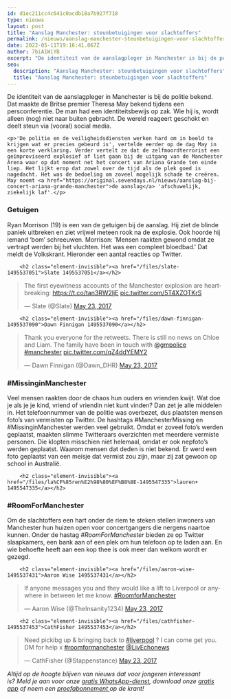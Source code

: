 ```yaml
---
id: d1ec211cc4c641c0acdb18a7b927f718
type: nieuws
layout: post
title: "Aanslag Manchester: steunbetuigingen voor slachtoffers"
permalink: /nieuws/aanslag-manchester-steunbetuigingen-voor-slachtoffers/
date: 2022-05-11T19:16:41.067Z
author: 7biA1WiYB
excerpt: "De identiteit van de aanslagpleger in Manchester is bij de politie bekend. Dat maakte de Britse premier Theresa May bekend tijdens een persconferentie. De man had een identiteitsbewijs op zak. Wie hij is, wordt alleen (nog) niet naar buiten gebracht. De wereld reageert geschokt en deelt steun via (vooral) social media.  "
seo:
  description: "Aanslag Manchester: steunbetuigingen voor slachtoffers"
  title: "Aanslag Manchester: steunbetuigingen voor slachtoffers"
---
```

De identiteit van de aanslagpleger in Manchester is bij de politie bekend. Dat maakte de Britse premier Theresa May bekend tijdens een persconferentie. De man had een identiteitsbewijs op zak. Wie hij is, wordt alleen (nog) niet naar buiten gebracht. De wereld reageert geschokt en deelt steun via (vooral) social media.  

    <p>'De politie en de veiligheidsdiensten werken hard om in beeld te krijgen wat er precies gebeurd is', vertelde eerder op de dag May in een korte verklaring. Verder vertelt ze dat de zelfmoordterrorist een geïmproviseerd explosief af liet gaan bij de uitgang van de Manchester Arena waar op dat moment net het concert van Ariana Grande ten einde liep. Het lijkt erop dat zowel over de tijd als de plek goed is nagedacht. Het was de bedoeling om zoveel mogelijk schade te creëren. May noemt <a href="https://original.sevendays.nl/nieuws/aanslag-bij-concert-ariana-grande-manchester">de aanslag</a> 'afschuwelijk, ziekelijk laf'.</p>
<h3>Getuigen</h3>
<p>Ryan Morrison (19) is een van de getuigen bij de aanslag. Hij ziet de blinde paniek uitbreken en ziet vrijwel meteen rook na de explosie. Ook hoorde hij iemand ‘bom’ schreeuwen. Morrison: 'Mensen raakten gewond omdat ze vertrapt werden bij het vluchten. Het was een compleet bloedbad.' Dat meldt de Volkskrant. Hieronder een aantal reacties op Twitter.</p>
<p><div class="media media-element-container media-default"><div id="file-417483" class="file file-document file-text-oembed">

        <h2 class="element-invisible"><a href="/files/slate-1495537051">Slate 1495537051</a></h2>
    
  
  <div class="content">
    
<blockquote class="twitter-tweet" data-width="550"><p lang="en" dir="ltr">The first eyewitness accounts of the Manchester explosion are heartbreaking: <a href="https://t.co/tan3RW2ljE">https://t.co/tan3RW2ljE</a> <a href="https://t.co/5T4XZOTKrS">pic.twitter.com/5T4XZOTKrS</a></p>&mdash; Slate (@Slate) <a href="https://twitter.com/Slate/status/866866361821278208?ref_src=twsrc%5Etfw">May 23, 2017</a></blockquote>
<script async="" src="https://platform.twitter.com/widgets.js" charset="utf-8"></script>
  </div>

  
</div>
</div>
<p><div class="media media-element-container media-default"><div id="file-417484" class="file file-document file-text-oembed">

        <h2 class="element-invisible"><a href="/files/dawn-finnigan-1495537090">Dawn Finnigan 1495537090</a></h2>
    
  
  <div class="content">
    
<blockquote class="twitter-tweet" data-width="550"><p lang="en" dir="ltr">Thank you everyone for the retweets. There is still no news on Chloe and Liam.  The family have been in touch with <a href="https://twitter.com/gmpolice?ref_src=twsrc%5Etfw">@gmpolice</a> <a href="https://twitter.com/hashtag/manchester?src=hash&amp;ref_src=twsrc%5Etfw">#manchester</a> <a href="https://t.co/qZ4ddYEMY2">pic.twitter.com/qZ4ddYEMY2</a></p>&mdash; Dawn Finnigan (@Dawn_DHR) <a href="https://twitter.com/Dawn_DHR/status/866851206722985984?ref_src=twsrc%5Etfw">May 23, 2017</a></blockquote>
<script async="" src="https://platform.twitter.com/widgets.js" charset="utf-8"></script>
  </div>

  
</div>
</div>
<h3>#MissinginManchester</h3>
<p>Veel mensen raakten door de chaos hun ouders en vrienden kwijt. Wat doe je als je je kind, vriend of vriendin niet kunt vinden? Dan zet je alle middelen in. Het telefoonnummer van de politie was overbezet, dus plaatsten mensen foto’s van vermisten op Twitter. De hashtags #ManchesterMissing en #MissinginManchester werden veel gebruikt. Omdat er zoveel foto’s werden geplaatst, maakten slimme Twitteraars overzichten met meerdere vermiste personen. Die klopten misschien niet helemaal, omdat er ook nepfoto’s werden geplaatst. Waarom mensen dat deden is niet bekend. Er werd een foto geplaatst van een meisje dat vermist zou zijn, maar zij zat gewoon op school in Australië. </p>
<p><div class="media media-element-container media-default"><div id="file-417500" class="file file-document file-text-oembed">

        <h2 class="element-invisible"><a href="/files/la%CF%85ren%E2%98%80%EF%B8%8E-1495547335">laυren☀︎ 1495547335</a></h2>
    
  
  <div class="content">
    
  </div>

  
</div>
</div>
<h3>#RoomForManchester</h3>
<p>Om de slachtoffers een hart onder de riem te steken stellen inwoners van Manchester hun huizen open voor concertgangers die nergens naartoe kunnen. Onder de hastag <em>#RoomForManchester</em> bieden ze op Twitter slaapkamers, een bank aan of een plek om hun telefoon op te laden aan. En wie behoefte heeft aan een kop thee is ook meer dan welkom wordt er gezegd.</p>
<p><div class="media media-element-container media-default"><div id="file-417488" class="file file-document file-text-oembed">

        <h2 class="element-invisible"><a href="/files/aaron-wise-1495537431">Aaron Wise 1495537431</a></h2>
    
  
  <div class="content">
    
<blockquote class="twitter-tweet" data-width="550"><p lang="en" dir="ltr">If anyone messages you and they would like a lift to Liverpool or anywhere in between let me know. <a href="https://twitter.com/hashtag/RoomforManchester?src=hash&amp;ref_src=twsrc%5Etfw">#RoomforManchester</a></p>&mdash; Aaron Wise (@TheInsanity1234) <a href="https://twitter.com/TheInsanity1234/status/866859157865082880?ref_src=twsrc%5Etfw">May 23, 2017</a></blockquote>
<script async="" src="https://platform.twitter.com/widgets.js" charset="utf-8"></script>
  </div>

  
</div>
</div>
<p><div class="media media-element-container media-default"><div id="file-417489" class="file file-document file-text-oembed">

        <h2 class="element-invisible"><a href="/files/cathfisher-1495537453">CathFisher 1495537453</a></h2>
    
  
  <div class="content">
    
<blockquote class="twitter-tweet" data-width="550"><p lang="en" dir="ltr">Need pickibg up &amp; bringing back to <a href="https://twitter.com/hashtag/liverpool?src=hash&amp;ref_src=twsrc%5Etfw">#liverpool</a> ? I can come get you. DM for help x <a href="https://twitter.com/hashtag/roomformanchester?src=hash&amp;ref_src=twsrc%5Etfw">#roomformanchester</a> <a href="https://twitter.com/LivEchonews?ref_src=twsrc%5Etfw">@LivEchonews</a></p>&mdash; CathFisher (@Stappenstance) <a href="https://twitter.com/Stappenstance/status/866826941646635008?ref_src=twsrc%5Etfw">May 23, 2017</a></blockquote>
<script async="" src="https://platform.twitter.com/widgets.js" charset="utf-8"></script>
  </div>

  
</div>
</div>
<p><em>Altijd op de hoogte blijven van nieuws dat voor jongeren interessant is? Meld je aan voor onze <a href="https://original.sevendays.nl/whatsapp">gratis WhatsApp-dienst</a>, download onze <a href="https://original.sevendays.nl/app">gratis app</a> of neem een <a href="https://abonneren.sevendays.nl/abonneren/abonnementen/ae/artikel">proefabonnement </a>op de krant!</em></p>  
